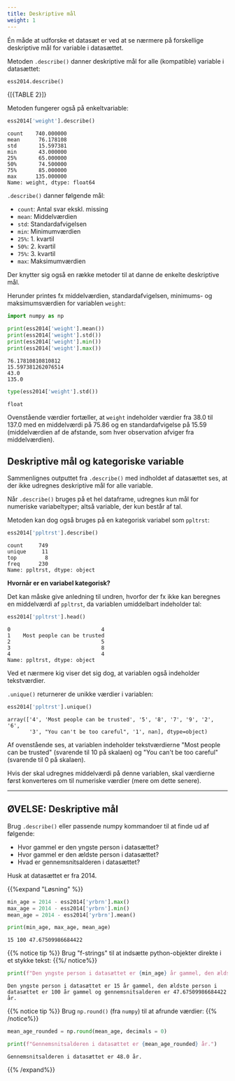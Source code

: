 ```yaml
---
title: Deskriptive mål
weight: 1
---
```

Én måde at udforske et datasæt er ved at se nærmere på forskellige deskriptive mål for variable i datasættet.

Metoden `.describe()` danner deskriptive mål for alle (kompatible) variable i datasættet:


```python
ess2014.describe()
```



{[{TABLE 2}]}


Metoden fungerer også på enkeltvariable:


```python
ess2014['weight'].describe()
```




    count    740.000000
    mean      76.178108
    std       15.597381
    min       43.000000
    25%       65.000000
    50%       74.500000
    75%       85.000000
    max      135.000000
    Name: weight, dtype: float64



`.describe()` danner følgende mål:
- `count`: Antal svar ekskl. missing
- `mean`: Middelværdien
- `std`: Standardafvigelsen
- `min`: Minimumværdien
- `25%`: 1. kvartil
- `50%`: 2. kvartil
- `75%`: 3. kvartil
- `max`: Maksimumværdien

Der knytter sig også en række metoder til at danne de enkelte deskriptive mål.

Herunder printes fx middelværdien, standardafvigelsen, minimums- og maksimumsværdien for variablen `weight`:


```python
import numpy as np

print(ess2014['weight'].mean())
print(ess2014['weight'].std())
print(ess2014['weight'].min())
print(ess2014['weight'].max())
```

    76.17810810810812
    15.597381262076514
    43.0
    135.0
    


```python
type(ess2014['weight'].std())
```




    float



Ovenstående værdier fortæller, at `weight` indeholder værdier fra 38.0 til 137.0 med en middelværdi på 75.86 og en standardafvigelse på 15.59 (middelværdien af de afstande, som hver observation afviger fra middelværdien).

## Deskriptive mål og kategoriske variable

Sammenlignes outputtet fra `.describe()` med indholdet af datasættet ses, at der ikke udregnes deskriptive mål for alle variable. 

Når `.describe()` bruges på et hel dataframe, udregnes kun mål for numeriske variabeltyper; altså variable, der kun består af tal.

Metoden kan dog også bruges på en kategorisk variabel som `ppltrst`:


```python
ess2014['ppltrst'].describe()
```




    count     749
    unique     11
    top         8
    freq      230
    Name: ppltrst, dtype: object



**Hvornår er en variabel kategorisk?**

Det kan måske give anledning til undren, hvorfor der fx ikke kan beregnes en middelværdi af `ppltrst`, da variablen umiddelbart indeholder tal:


```python
ess2014['ppltrst'].head()
```




    0                             4
    1    Most people can be trusted
    2                             5
    3                             8
    4                             4
    Name: ppltrst, dtype: object



Ved et nærmere kig viser det sig dog, at variablen også indeholder tekstværdier.

`.unique()` returnerer de unikke værdier i variablen:


```python
ess2014['ppltrst'].unique()
```




    array(['4', 'Most people can be trusted', '5', '8', '7', '9', '2', '6',
           '3', "You can't be too careful", '1', nan], dtype=object)



Af ovenstående ses, at variablen indeholder tekstværdierne "Most people can be trusted" (svarende til 10 på skalaen) og "You can't be too careful" (svarende til 0 på skalaen).

Hvis der skal udregnes middelværdi på denne variablen, skal værdierne først konverteres om til numeriske værdier (mere om dette senere).

---
## ØVELSE: Deskriptive mål

Brug `.describe()` eller passende numpy kommandoer til at finde ud af følgende:

- Hvor gammel er den yngste person i datasættet?
- Hvor gammel er den ældste person i datasættet?
- Hvad er gennemsnitsalderen i datasættet?

Husk at datasættet er fra 2014.

{{%expand "Løsning" %}}



```python
min_age = 2014 - ess2014['yrbrn'].max()
max_age = 2014 - ess2014['yrbrn'].min()
mean_age = 2014 - ess2014['yrbrn'].mean()

print(min_age, max_age, mean_age)
```

    15 100 47.67509986684422
    

{{% notice tip %}} Brug "f-strings" til at indsætte python-objekter direkte i et stykke tekst: {{%/ notice%}}


```python
print(f"Den yngste person i datasættet er {min_age} år gammel, den ældste person i datasættet er {max_age} år gammel og gennemsnitsalderen er {mean_age} år.")
```

    Den yngste person i datasættet er 15 år gammel, den ældste person i datasættet er 100 år gammel og gennemsnitsalderen er 47.67509986684422 år.
    

{{% notice tip %}} Brug `np.round()` (fra `numpy`) til at afrunde værdier: {{% /notice%}}


```python
mean_age_rounded = np.round(mean_age, decimals = 0)

print(f"Gennemsnitsalderen i datasættet er {mean_age_rounded} år.")
```

    Gennemsnitsalderen i datasættet er 48.0 år.
    

{{% /expand%}}

